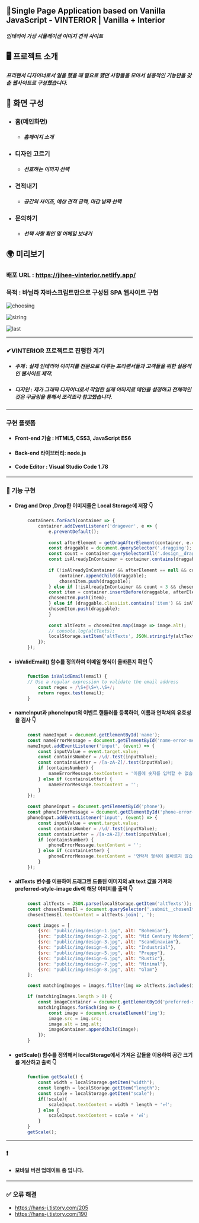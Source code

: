 ##  📍Single Page Application based on Vanilla JavaScript - VINTERIOR | Vanilla + Interior

##### 인테리어 가상 시뮬레이션 이미지 견적 사이트

## 🖥 프로젝트 소개

##### 프리랜서 디자이너로서 일을 했을 때 필요로 했던 사항들을 모아서 실용적인 기능만을 갖춘 웹사이트로 구성했습니다.


##  📄 화면 구성

- ### 홈(메인화면)</br>
    - ##### 홈페이지 소개
    
- ### 디자인 고르기</br>
   -  ##### 선호하는 이미지 선택
    
- ### 견적내기</br>
   - ##### 공간의 사이즈, 예상 견적 금액, 마감 날짜 선택
    
- ### 문의하기</br>
   - ##### 선택 사항 확인 및 이메일 보내기

## 🌍 미리보기
### 배포 URL : https://jihee-vinterior.netlify.app/
 ###  목적 : 바닐라 자바스크립트만으로 구성된 SPA 웹사이트 구현

![choosing](https://user-images.githubusercontent.com/102779433/231810527-e6af320c-bdd1-4972-bb66-c8d7e81fb732.gif)

![sizing](https://user-images.githubusercontent.com/102779433/231810553-15af784a-2387-4145-92ea-2200a0756bae.gif)

![last](https://user-images.githubusercontent.com/102779433/231810572-1d4e44db-b073-429f-891c-21934e67c0fd.gif)

___

### ✔VINTERIOR 프로젝트로 진행한 계기
- ##### 주제 : 실제 인테리어 이미지를 전문으로 다루는 프리랜서들과 고객들을 위한 실용적인 웹사이트 제작.
- ##### 디자인 : 제가 그래픽 디자이너로서 작업한 실제 이미지로 메인을 설정하고 전체적인 것은 구글링을 통해서 조각조각 참고했습니다. 

___

### 구현 플랫폼
-  #### Front-end 기술 : HTML5, CSS3, JavaScript ES6
-  #### Back-end 라이브러리: node.js
-  #### Code Editor : Visual Studio Code 1.78
___

### 📗 기능 구현 
- #### Drag and Drop ,Drop한 이미지들은 Local Storage에 저장 👇
```js
        containers.forEach(container => {
            container.addEventListener('dragover', e => {
                e.preventDefault();
        
                const afterElement = getDragAfterElement(container, e.clientY);
                const draggable = document.querySelector('.dragging');
                const count = container.querySelectorAll('.design__drag-item').length;
                const isAlreadyInContainer = container.contains(draggable);
            
                if (!isAlreadyInContainer && afterElement == null && count < 3 && chosenItem.length < 3) {
                    container.appendChild(draggable);
                    chosenItem.push(draggable);
                } else if (!isAlreadyInContainer && count < 3 && chosenItem.length < 3) {
                const item = container.insertBefore(draggable, afterElement);
                chosenItem.push(item);
                } else if (draggable.classList.contains('item') && isAlreadyInContainer) {
                chosenItem.push(draggable);
                }
                
                const altTexts = chosenItem.map(image => image.alt);
                // console.log(altTexts);
                localStorage.setItem('altTexts', JSON.stringify(altTexts));
            });
        });
```


- #### isValidEmail() 함수를 정의하여 이메일 형식이 올바른지 확인 👇
```js
        function isValidEmail(email) {
        // Use a regular expression to validate the email address
            const regex = /\S+@\S+\.\S+/;
            return regex.test(email);
        }
```


- #### nameInput과 phoneInput의 이벤트 핸들러를 등록하여, 이름과 연락처의 유효성을 검사 👇
```js
        const nameInput = document.getElementById('name');
        const nameErrorMessage = document.getElementById('name-error-message');
        nameInput.addEventListener('input', (event) => {
            const inputValue = event.target.value;
            const containsNumber = /\d/.test(inputValue);
            const containsLetter = /[a-zA-Z]/.test(inputValue);
            if (containsNumber) {
                nameErrorMessage.textContent = '이름에 숫자를 입력할 수 없습니다.';
            } else if (containsLetter) {
                nameErrorMessage.textContent = '';
            }
        });
        
        const phoneInput = document.getElementById('phone');
        const phoneErrorMessage = document.getElementById('phone-error-message');
        phoneInput.addEventListener('input', (event) => {
            const inputValue = event.target.value;
            const containsNumber = /\d/.test(inputValue);
            const containLetter = /[a-zA-Z]/.test(inputValue);
            if (containsNumber) {
                phoneErrorMessage.textContent = '';
            } else if (containLetter) {
                phoneErrorMessage.textContent = '연락처 형식이 올바르지 않습니다.';
            }
        });

```

- #### altTexts 변수를 이용하여 드래그앤 드롭된 이미지의 alt text 값을 가져와 preferred-style-image div에 해당 이미지를 출력 👇

```js
        const altTexts = JSON.parse(localStorage.getItem('altTexts'));
        const chosenItemsEl = document.querySelector('.submit__chosenItems');
        chosenItemsEl.textContent = altTexts.join(', ');

        const images = [
            {src: "public/img/design-1.jpg", alt: "Bohemian"},
            {src: "public/img/design-2.jpg", alt: "Mid Century Modern"},
            {src: "public/img/design-3.jpg", alt: "Scandinavian"},
            {src: "public/img/design-4.jpg", alt: "Industrial"},
            {src: "public/img/design-5.jpg", alt: "Preppy"},
            {src: "public/img/design-6.jpg", alt: "Rustic"},
            {src: "public/img/design-7.jpg", alt: "Minimal"},
            {src: "public/img/design-8.jpg", alt: "Glam"}
        ];

        const matchingImages = images.filter(img => altTexts.includes(img.alt));

        if (matchingImages.length > 0) {
            const imageContainer = document.getElementById('preferred-style-image');
            matchingImages.forEach(img => {
                const image = document.createElement('img');
                image.src = img.src;
                image.alt = img.alt;
                imageContainer.appendChild(image);
            });
        }

```

- #### getScale() 함수를 정의해서 localStorage에서 가져온 값들을 이용하여 공간 크기를 계산하고 출력 👇

```js
        function getScale() {
            const width = localStorage.getItem("width");
            const length = localStorage.getItem("length");
            const scale = localStorage.getItem("scale");
            if(!scale){
                scaleInput.textContent = width * length + '㎡';
            } else {
                scaleInput.textContent = scale + '㎡';
            }
        }  
        getScale();
```
___

### ❗ 
- #### 모바일 버전 업데이트 중 입니다.

___

### ✅ 오류 해결
-  https://hans-j.tistory.com/205
-  https://hans-j.tistory.com/190
